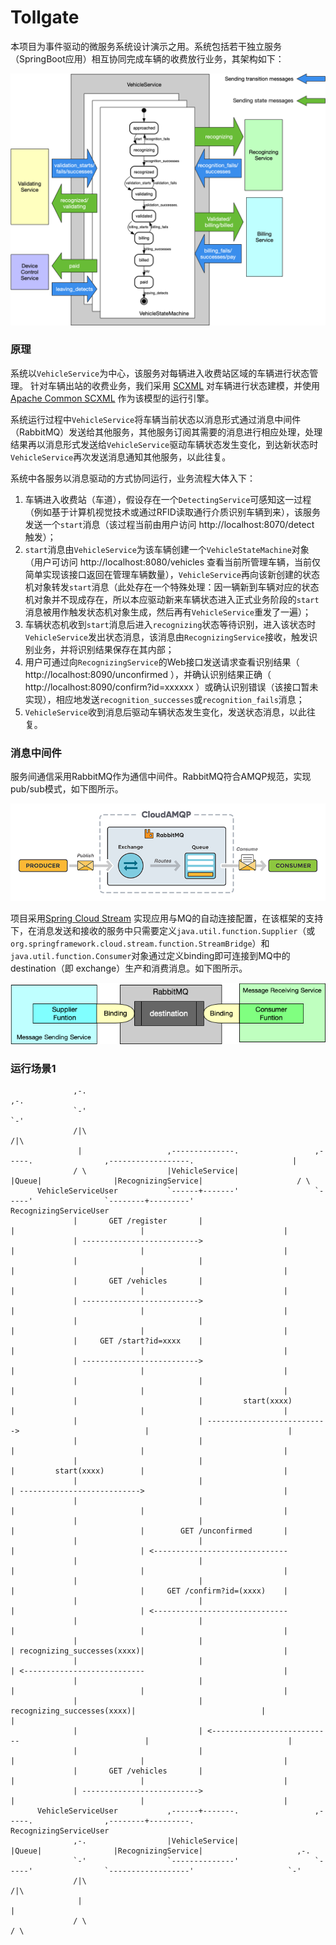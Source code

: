 # Tollgate

本项目为事件驱动的微服务系统设计演示之用。系统包括若干独立服务（SpringBoot应用）相互协同完成车辆的收费放行业务，其架构如下：

![](architecture.png)


### 原理


系统以`VehicleService`为中心，该服务对每辆进入收费站区域的车辆进行状态管理。
针对车辆出站的收费业务，我们采用 [SCXML](https://www.w3.org/TR/scxml/) 对车辆进行状态建模，并使用 [Apache Common SCXML](https://commons.apache.org/proper/commons-scxml/) 作为该模型的运行引擎。

系统运行过程中`VehicleService`将车辆当前状态以消息形式通过消息中间件（RabbitMQ）发送给其他服务，其他服务订阅其需要的消息进行相应处理，处理结果再以消息形式发送给`VehicleService`驱动车辆状态发生变化，到达新状态时`VehicleService`再次发送消息通知其他服务，以此往复。


系统中各服务以消息驱动的方式协同运行，业务流程大体入下：

1. 车辆进入收费站（车道），假设存在一个`DetectingService`可感知这一过程（例如基于计算机视觉技术或通过RFID读取通行介质识别车辆到来），该服务发送一个`start`消息（该过程当前由用户访问 http://localhost:8070/detect 触发）；
2. `start`消息由`VehicleService`为该车辆创建一个`VehicleStateMachine`对象（用户可访问 http://localhost:8080/vehicles 查看当前所管理车辆，当前仅简单实现该接口返回在管理车辆数量），`VehicleService`再向该新创建的状态机对象转发`start`消息（此处存在一个特殊处理：因一辆新到车辆对应的状态机对象并不现成存在，所以本应驱动新来车辆状态进入正式业务阶段的`start`消息被用作触发状态机对象生成，然后再有`VehicleService`重发了一遍）；
3. 车辆状态机收到`start`消息后进入`recognizing`状态等待识别，进入该状态时`VehicleService`发出状态消息，该消息由`RecognizingService`接收，触发识别业务，并将识别结果保存在其内部；
4. 用户可通过向`RecognizingService`的Web接口发送请求查看识别结果（ http://localhost:8090/unconfirmed ），并确认识别结果正确（ http://localhost:8090/confirm?id=xxxxxx ）或确认识别错误（该接口暂未实现），相应地发送`recognition_successes`或`recognition_fails`消息；
5. `VehicleService`收到消息后驱动车辆状态发生变化，发送状态消息，以此往复。

### 消息中间件

服务间通信采用RabbitMQ作为通信中间件。RabbitMQ符合AMQP规范，实现pub/sub模式，如下图所示。

![](camqp.png)


项目采用[Spring Cloud Stream](https://docs.spring.io/spring-cloud-stream/docs/current/reference/html/) 实现应用与MQ的自动连接配置，在该框架的支持下，在消息发送和接收的服务中只需要定义`java.util.function.Supplier`（或`org.springframework.cloud.stream.function.StreamBridge`）和`java.util.function.Consumer`对象通过定义binding即可连接到MQ中的destination（即 exchange）生产和消费消息。如下图所示。

![](mq.png)


### 运行场景1

```
              ,-.                                                                                                                   ,-.          
              `-'                                                                                                                   `-'          
              /|\                                                                                                                   /|\          
               |                   ,--------------.                 ,-----.                ,------------------.                      |           
              / \                  |VehicleService|                 |Queue|                |RecognizingService|                     / \          
      VehicleServiceUser           `------+-------'                 `-----'                `--------+---------'           RecognizingServiceUser 
              |       GET /register       |                            |                            |                               |            
              | -------------------------->                            |                            |                               |            
              |                           |                            |                            |                               |            
              |       GET /vehicles       |                            |                            |                               |            
              | -------------------------->                            |                            |                               |            
              |                           |                            |                            |                               |            
              |     GET /start?id=xxxx    |                            |                            |                               |            
              | -------------------------->                            |                            |                               |            
              |                           |                            |                            |                               |            
              |                           |         start(xxxx)        |                            |                               |            
              |                           | --------------------------->                            |                               |            
              |                           |                            |                            |                               |            
              |                           |                            |         start(xxxx)        |                               |            
              |                           |                            | --------------------------->                               |            
              |                           |                            |                            |                               |            
              |                           |                            |                            |        GET /unconfirmed       |            
              |                           |                            |                            | <------------------------------            
              |                           |                            |                            |                               |            
              |                           |                            |                            |     GET /confirm?id=(xxxx)    |            
              |                           |                            |                            | <------------------------------            
              |                           |                            |                            |                               |            
              |                           |                            | recognizing_successes(xxxx)|                               |            
              |                           |                            | <---------------------------                               |            
              |                           |                            |                            |                               |            
              |                           | recognizing_successes(xxxx)|                            |                               |            
              |                           | <---------------------------                            |                               |            
              |                           |                            |                            |                               |            
              |       GET /vehicles       |                            |                            |                               |            
              | -------------------------->                            |                            |                               |            
      VehicleServiceUser           ,------+-------.                 ,-----.                ,--------+---------.           RecognizingServiceUser 
              ,-.                  |VehicleService|                 |Queue|                |RecognizingService|                     ,-.          
              `-'                  `--------------'                 `-----'                `------------------'                     `-'          
              /|\                                                                                                                   /|\          
               |                                                                                                                     |           
              / \                                                                                                                   / \          
```

